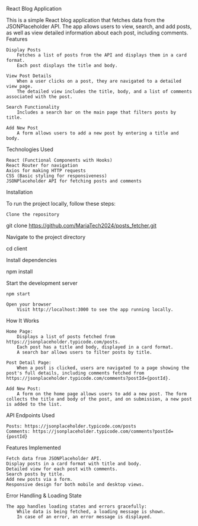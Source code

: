 React Blog Application

This is a simple React blog application that fetches data from the JSONPlaceholder API. The app allows users to view, search, and add posts, as well as view detailed information about each post, including comments.
Features

    Display Posts
        Fetches a list of posts from the API and displays them in a card format.
        Each post displays the title and body.

    View Post Details
        When a user clicks on a post, they are navigated to a detailed view page.
        The detailed view includes the title, body, and a list of comments associated with the post.

    Search Functionality
        Includes a search bar on the main page that filters posts by title.

    Add New Post
        A form allows users to add a new post by entering a title and body.

Technologies Used

    React (Functional Components with Hooks)
    React Router for navigation
    Axios for making HTTP requests
    CSS (Basic styling for responsiveness)
    JSONPlaceholder API for fetching posts and comments

Installation

To run the project locally, follow these steps:

    Clone the repository

git clone https://github.com/MariaTech2024/posts_fetcher.git

Navigate to the project directory

cd client

Install dependencies

npm install 

Start the development server

    npm start

    Open your browser
        Visit http://localhost:3000 to see the app running locally.

How It Works

    Home Page:
        Displays a list of posts fetched from https://jsonplaceholder.typicode.com/posts.
        Each post has a title and body, displayed in a card format.
        A search bar allows users to filter posts by title.

    Post Detail Page:
        When a post is clicked, users are navigated to a page showing the post's full details, including comments fetched from https://jsonplaceholder.typicode.com/comments?postId={postId}.

    Add New Post:
        A form on the home page allows users to add a new post. The form collects the title and body of the post, and on submission, a new post is added to the list.

API Endpoints Used

    Posts: https://jsonplaceholder.typicode.com/posts
    Comments: https://jsonplaceholder.typicode.com/comments?postId={postId}

Features Implemented

    Fetch data from JSONPlaceholder API.
    Display posts in a card format with title and body.
    Detailed view for each post with comments.
    Search posts by title.
    Add new posts via a form.
    Responsive design for both mobile and desktop views.

Error Handling & Loading State

    The app handles loading states and errors gracefully:
        While data is being fetched, a loading message is shown.
        In case of an error, an error message is displayed.
